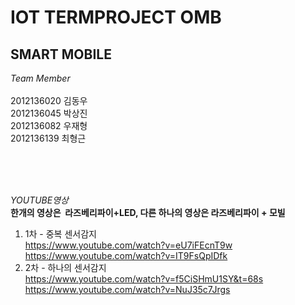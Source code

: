 IOT TERMPROJECT OMB
=======================
SMART MOBILE
------------------

*Team Member* </br>
</br>
2012136020  김동우 </br>
2012136045  박상진 </br>
2012136082  우재형 </br>
2012136139  최형근 </br>

</br>
</br>
</br>

*YOUTUBE영상* </br>
**한개의 영상은  라즈베리파이+LED, 다른 하나의 영상은 라즈베리파이 + 모빌**</br>
1. 1차 - 중복 센서감지 </br>
https://www.youtube.com/watch?v=eU7iFEcnT9w </br>
https://www.youtube.com/watch?v=IT9FsQpIDfk </br>
2. 2차 - 하나의 센서감지 </br>
https://www.youtube.com/watch?v=f5CiSHmU1SY&t=68s </br>
https://www.youtube.com/watch?v=NuJ35c7Jrgs </br>
